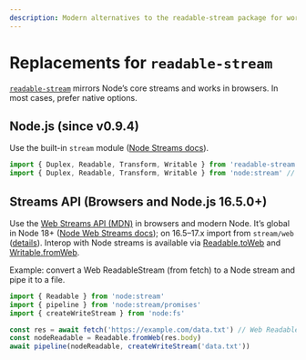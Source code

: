 ```yaml
---
description: Modern alternatives to the readable-stream package for working with streaming data in Node.js
---
```


# Replacements for `readable-stream`

[`readable-stream`](https://www.npmjs.com/package/readable-stream) mirrors Node’s core streams and works in browsers. In most cases, prefer native options.

## Node.js (since v0.9.4)

Use the built-in `stream` module ([Node Streams docs](https://nodejs.org/api/stream.html)).

```ts
import { Duplex, Readable, Transform, Writable } from 'readable-stream' // [!code --]
import { Duplex, Readable, Transform, Writable } from 'node:stream' // [!code ++]
```

## Streams API (Browsers and Node.js 16.5.0+)

Use the [Web Streams API (MDN)](https://developer.mozilla.org/en-US/docs/Web/API/Streams_API) in browsers and modern Node. It’s global in Node 18+ ([Node Web Streams docs](https://nodejs.org/api/webstreams.html)); on 16.5–17.x import from `stream/web` ([details](https://nodejs.org/api/webstreams.html#streamweb-the-web-streams-api)). Interop with Node streams is available via [Readable.toWeb](https://nodejs.org/api/stream.html#streamreadabletowebstreamreadable-options) and [Writable.fromWeb](https://nodejs.org/api/stream.html#streamwritablefromwebwritablestream-options).

Example: convert a Web ReadableStream (from fetch) to a Node stream and pipe it to a file.

```ts
import { Readable } from 'node:stream'
import { pipeline } from 'node:stream/promises'
import { createWriteStream } from 'node:fs'

const res = await fetch('https://example.com/data.txt') // Web ReadableStream
const nodeReadable = Readable.fromWeb(res.body)
await pipeline(nodeReadable, createWriteStream('data.txt'))
```
